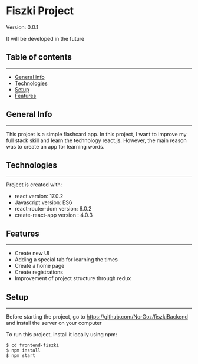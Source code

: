 # Fiszki Project

Version: 0.0.1

It will be developed in the future

## Table of contents

---

* [General info](#General)
* [Technologies](#Technologies)
* [Setup](#Setup)
* [Features](#Features)

## General Info

---

This projcet is a simple flashcard app.
In this project, I want to improve my full stack skill and learn the technology react.js. However, the main reason was to create an app for learning words.

## Technologies

---

Project is created with:

- react version: 17.0.2
- Javascript version: ES6
- react-router-dom version: 6.0.2
- create-react-app version : 4.0.3

## Features

---

- Create new UI
- Adding a special tab for learning the times
- Create a home page
- Create registrations
- Improvement of project structure through redux

## Setup

---

Before starting the project, go to https://github.com/NorGoz/fiszkiBackend and install the server on your computer

To run this project, install it locally using npm:

```
$ cd frontend-fiszki
$ npm install
$ npm start
```
